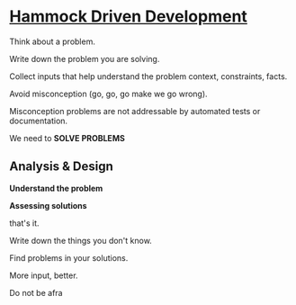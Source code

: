 # [Hammock Driven Development](https://www.youtube.com/watch?v=f84n5oFoZBc)

Think about a problem.

Write down the problem you are solving.

Collect inputs that help understand the problem context, constraints, facts.

Avoid misconception (go, go, go make we go wrong).

Misconception problems are not addressable by automated tests or documentation.

We need to **SOLVE PROBLEMS**

## Analysis & Design

**Understand the problem** 

**Assessing solutions** 

that's it.

Write down the things you don't know.

Find problems in your solutions.

More input, better.


Do not be afra